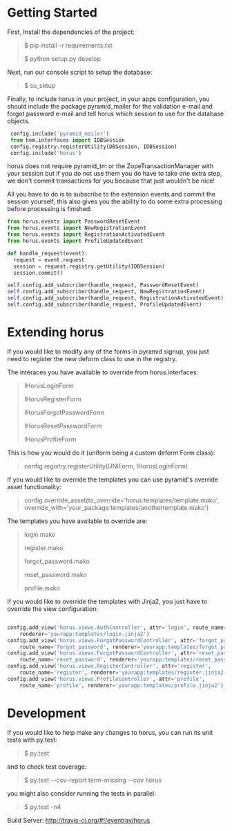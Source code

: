 Getting Started
=====================
First, Install the dependencies of the project:

>  $ pip install -r requirements.txt
>
>  $ python setup.py develop

Next, run our console script to setup the database:

> $ su_setup <your app config.ini>

Finally, to include horus in your project, in your apps configuration,
you should include the package pyramid_mailer for the validation e-mail and forgot
password e-mail and tell horus which session to use for the database objects.

``` python
 config.include('pyramid_mailer')
 from hem.interfaces import IDBSession
 config.registry.registerUtility(DBSession, IDBSession)
 config.include('horus')
 ```

horus does not require pyramid_tm or the ZopeTransactionManager with your
session but if you do not use them you do have to take one extra step, we don't commit
transactions for you because that just wouldn't be nice!

All you have to do is to subscribe to the extension events and commit the session yourself,
this also gives you the ability to do some extra processing before processing is finished:

``` python
from horus.events import PasswordResetEvent
from horus.events import NewRegistrationEvent
from horus.events import RegistrationActivatedEvent
from horus.events import ProfileUpdatedEvent

def handle_request(event):
  request = event.request
  session = request.registry.getUtility(IDBSession)
  session.commit()

self.config.add_subscriber(handle_request, PasswordResetEvent)
self.config.add_subscriber(handle_request, NewRegistrationEvent)
self.config.add_subscriber(handle_request, RegistrationActivatedEvent)
self.config.add_subscriber(handle_request, ProfileUpdatedEvent)
```



Extending horus
=============================
If you would like to modify any of the forms in pyramid signup, you just need
to register the new deform class to use in the registry.

The interaces you have available to override from horus.interfaces:

>  IHorusLoginForm
>
>  IHorusRegisterForm
>
>  IHorusForgotPasswordForm
>
>  IHorusResetPasswordForm
>
>  IHorusProfileForm
>

This is how you would do it (uniform being a custom deform Form class):

>  config.registry.registerUtility(UNIForm, IHorusLoginForm)
>

If you would like to override the templates you can use pyramid's override asset 
functionality:

>    config.override_asset(to_override='horus:templates/template.mako', override_with='your_package:templates/anothertemplate.mako')

The templates you have available to override are:

>  login.mako
>
>  register.mako
>
>  forgot_password.mako
>
>  reset_password.mako
>
>  profile.mako

If you would like to override the templates with Jinja2, you just have to override
the view configuration:

``` python

config.add_view('horus.views.AuthController', attr='login', route_name='login',
    renderer='yourapp:templates/login.jinja2')
config.add_view('horus.views.ForgotPasswordController', attr='forgot_password',
    route_name='forgot_password', renderer='yourapp:templates/forgot_password.jinja2')
config.add_view('horus.views.ForgotPasswordController', attr='reset_password',
    route_name='reset_password', renderer='yourapp:templates/reset_password.jinja2')
config.add_view('horus.views.RegisterController', attr='register',
    route_name='register', renderer='yourapp:templates/register.jinja2')
config.add_view('horus.views.ProfileController', attr='profile', 
    route_name='profile', renderer='yourapp:templates/profile.jinja2')


```

Development
=====================
If you would like to help make any changes to horus, you can run its
unit tests with py.test:

> $ py.test

and to check test coverage:

> $ py.test --cov-report term-missing --cov horus

you might also consider running the tests in parallel:

> $ py.test -n4


Build Server: http://travis-ci.org/#!/eventray/horus
